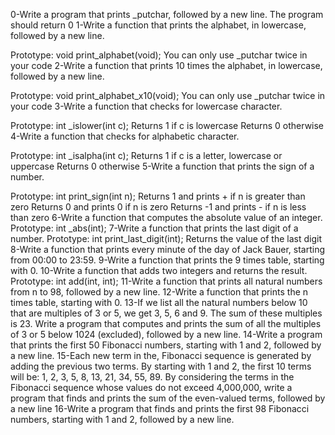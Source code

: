 0-Write a program that prints _putchar, followed by a new line.
The program should return 0
1-Write a function that prints the alphabet, in lowercase, followed by a new line.

Prototype: void print_alphabet(void);
You can only use _putchar twice in your code
2-Write a function that prints 10 times the alphabet, in lowercase, followed by a new line.

Prototype: void print_alphabet_x10(void);
You can only use _putchar twice in your code
3-Write a function that checks for lowercase character.

Prototype: int _islower(int c);
Returns 1 if c is lowercase
Returns 0 otherwise
4-Write a function that checks for alphabetic character.

Prototype: int _isalpha(int c);
Returns 1 if c is a letter, lowercase or uppercase
Returns 0 otherwise
5-Write a function that prints the sign of a number.

Prototype: int print_sign(int n);
Returns 1 and prints + if n is greater than zero
Returns 0 and prints 0 if n is zero
Returns -1 and prints - if n is less than zero
6-Write a function that computes the absolute value of an integer.
Prototype: int _abs(int);
7-Write a function that prints the last digit of a number.
Prototype: int print_last_digit(int);
Returns the value of the last digit
8-Write a function that prints every minute of the day of Jack Bauer, starting from 00:00 to 23:59.
9-Write a function that prints the 9 times table, starting with 0.
10-Write a function that adds two integers and returns the result.
Prototype: int add(int, int);
11-Write a function that prints all natural numbers from n to 98, followed by a new line.
12-Write a function that prints the n times table, starting with 0.
13-If we list all the natural numbers below 10 that are multiples of 3 or 5, we get 3, 5, 6 and 9. The sum of these multiples is 23. Write a program that computes and prints the sum of all the multiples of 3 or 5 below 1024 (excluded), followed by a new line.
14-Write a program that prints the first 50 Fibonacci numbers, starting with 1 and 2, followed by a new line.
15-Each new term in the, Fibonacci sequence is generated by adding the previous two terms. By starting with 1 and 2, the first 10 terms will be: 1, 2, 3, 5, 8, 13, 21, 34, 55, 89. By considering the terms in the Fibonacci sequence whose values do not exceed 4,000,000, write a program that finds and prints the sum of the even-valued terms, followed by a new line
16-Write a program that finds and prints the first 98 Fibonacci numbers, starting with 1 and 2, followed by a new line.
